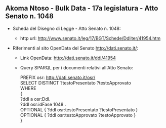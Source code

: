 ## Akoma Ntoso - Bulk Data - 17a legislatura - Atto Senato n. 1048 ##

* Scheda del Disegno di Legge - Atto Senato n. 1048:
	* http url: http://www.senato.it/leg/17/BGT/Schede/Ddliter/41954.htm

* Riferimenti al sito OpenData del Senato http://dati.senato.it/:
	* Link OpenData: http://dati.senato.it/ddl/41954
	* Query SPARQL per i documenti relativi all'Atto Senato:

        PREFIX osr: <http://dati.senato.it/osr/>  
		SELECT DISTINCT ?testoPresentato ?testoApprovato  
		WHERE  
		{  
		    ?ddl a osr:Ddl.  
		    ?ddl osr:idFase 1048 .  
		    OPTIONAL { ?ddl osr:testoPresentato ?testoPresentato }  
		    OPTIONAL { ?ddl osr:testoApprovato ?testoApprovato }  
		}
		